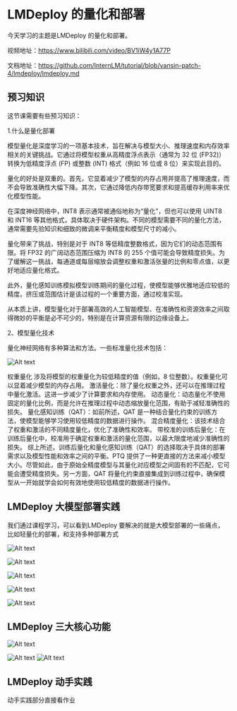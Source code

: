 
# LMDeploy 的量化和部署

今天学习的主题是LMDeploy 的量化和部署。

视频地址：https://www.bilibili.com/video/BV1iW4y1A77P

文档地址：https://github.com/InternLM/tutorial/blob/vansin-patch-4/lmdeploy/lmdeploy.md

## 预习知识

这节课需要有些预习知识：

1.什么是量化部署

模型量化是深度学习的一项基本技术，旨在解决与模型大小、推理速度和内存效率相关的关键挑战。它通过将模型权重从高精度浮点表示（通常为 32 位 (FP32)）转换为低精度浮点 (FP) 或整数 (INT) 格式（例如 16 位或 8 位）来实现此目的。

量化的好处是双重的。首先，它显着减少了模型的内存占用并提高了推理速度，而不会导致准确性大幅下降。其次，它通过降低内存带宽要求和提高缓存利用率来优化模型性能。

在深度神经网络中，INT8 表示通常被通俗地称为“量化”，但也可以使用 UINT8 和 INT16 等其他格式，具体取决于硬件架构。不同的模型需要不同的量化方法，通常需要先验知识和细致的微调来平衡精度和模型尺寸的减小。

量化带来了挑战，特别是对于 INT8 等低精度整数格式，因为它们的动态范围有限。将 FP32 的广阔动态范围压缩为 INT8 的 255 个值可能会导致精度损失。为了缓解这一挑战，每通道或每层缩放会调整权重和激活张量的比例和零点值，以更好地适应量化格式。

此外，量化感知训练模拟模型训练期间的量化过程，使模型能够优雅地适应较低的精度。挤压或范围估计是该过程的一个重要方面，通过校准实现。

从本质上讲，模型量化对于部署高效的人工智能模型、在准确性和资源效率之间取得微妙的平衡是必不可少的，特别是在计算资源有限的边缘设备上。

2、模型量化技术

量化神经网络有多种算法和方法。一些标准量化技术包括：

![Alt text](src/6-image-15.png)

权重量化 涉及将模型的权重量化为较低精度的值（例如，8 位整数）。权重量化可以显着减少模型的内存占用。
激活量化：除了量化权重之外，还可以在推理过程中量化激活。这进一步减少了计算要求和内存使用。
动态量化：动态量化不使用固定的量化比例，而是允许在推理过程中动态缩放量化范围，有助于减轻准确性的损失。
量化感知训练（QAT）：如前所述，QAT 是一种结合量化约束的训练方法，使模型能够学习使用较低精度的数据进行操作。
混合精度量化：该技术结合了权重和激活的不同精度量化，优化了准确性和效率。
带校准的训练后量化：在训练后量化中，校准用于确定权重和激活的量化范围，以最大限度地减少准确性的损失。
综上所述，训练后量化和量化感知训练（QAT）的选择取决于具体的部署需求以及模型性能和效率之间的平衡。PTQ 提供了一种更直接的方法来减小模型大小。尽管如此，由于原始全精度模型与其量化对应模型之间固有的不匹配，它可能会遭受精度损失。另一方面，QAT 将量化约束直接集成到训练过程中，确保模型从一开始就学会如何有效地使用较低精度的数据进行操作。

## LMDeploy 大模型部署实践

我们通过课程学习，可以看到LMDeploy 要解决的就是大模型部署的一些痛点，比如轻量化的部署，和支持多种部署方式


![Alt text](src/6-image.png)

![Alt text](src/6-image-1.png)

![Alt text](src/6-image-2.png)

![Alt text](src/6-image-3.png)

![Alt text](src/6-image-4.png)

## LMDeploy 三大核心功能


![Alt text](src/6-image-5.png)

![Alt text](src/6-image-6.png)
![Alt text](src/6-image-7.png)

## LMDeploy 动手实践

动手实践部分直接看作业

